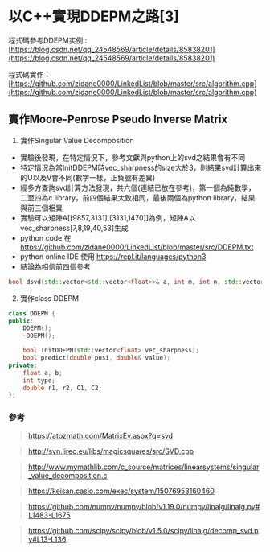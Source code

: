 # 以C++實現DDEPM之路[3]

程式碼參考DDEPM实例 : [https://blog.csdn.net/qq_24548569/article/details/85838201](https://blog.csdn.net/qq_24548569/article/details/85838201)

程式碼實作： [https://github.com/zidane0000/LinkedList/blob/master/src/algorithm.cpp](https://github.com/zidane0000/LinkedList/blob/master/src/algorithm.cpp)

## 實作Moore-Penrose Pseudo Inverse Matrix
1. 實作Singular Value Decomposition

- 實驗後發現，在特定情況下，參考文獻與python上的svd之結果會有不同
- 特定情況為當InitDDEPM時vec_sharpness的size大於3，則結果svd計算出來的U以及V會不同(數字一樣，正負號有差異)
- 經多方查詢svd計算方法發現，共六個(連結已放在參考)，第一個為純數學，二至四為c library，前四個結果大致相同，最後兩個為python library，結果與前三個相異
- 實驗可以矩陣A[[9857,3131],[3131,1470]]為例，矩陣A以vec_sharpness[7,8,19,40,53]生成
- python code 在 https://github.com/zidane0000/LinkedList/blob/master/src/DDEPM.txt
- python online IDE 使用 https://repl.it/languages/python3
- 結論為相信前四個參考

```cpp
bool dsvd(std::vector<std::vector<float>>& a, int m, int n, std::vector<std::vector<float>>& w, std::vector<std::vector<float>>& v)
```

2. 實作class DDEPM

```cpp
class DDEPM {
public:
	DDEPM();
	~DDEPM();

	bool InitDDEPM(std::vector<float> vec_sharpness);
	bool predict(double posi, double& value);
private:
	float a, b;
	int type;
	double r1, r2, C1, C2;
};
```

### 參考

> https://atozmath.com/MatrixEv.aspx?q=svd

> http://svn.lirec.eu/libs/magicsquares/src/SVD.cpp

> http://www.mymathlib.com/c_source/matrices/linearsystems/singular_value_decomposition.c

> https://keisan.casio.com/exec/system/15076953160460

> https://github.com/numpy/numpy/blob/v1.19.0/numpy/linalg/linalg.py#L1483-L1675

> https://github.com/scipy/scipy/blob/v1.5.0/scipy/linalg/decomp_svd.py#L13-L136
